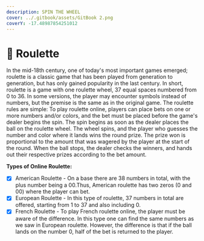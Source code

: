 ```yaml
---
description: SPIN THE WHEEL
cover: ../.gitbook/assets/GitBook 2.png
coverY: -17.48987854251012
---
```


# 🎰 Roulette

In the mid-18th century, one of today's most important games emerged; roulette is a classic game that has been played from generation to generation, but has only gained popularity in the last century. In short, roulette is a game with one roulette wheel, 37 equal spaces numbered from 0 to 36. In some versions, the player may encounter symbols instead of numbers, but the premise is the same as in the original game. The roulette rules are simple: To play roulette online, players can place bets on one or more numbers and/or colors, and the bet must be placed before the game's dealer begins the spin. The spin begins as soon as the dealer places the ball on the roulette wheel. The wheel spins, and the player who guesses the number and color where it lands wins the round prize. The prize won is proportional to the amount that was wagered by the player at the start of the round. When the ball stops, the dealer checks the winners, and hands out their respective prizes according to the bet amount.

**Types of Online Roulette:**

* [x] American Roulette - On a base there are 38 numbers in total, with the plus number being a 00.Thus, American roulette has two zeros (0 and 00) where the player can bet.
* [x] European Roulette - In this type of roulette, 37 numbers in total are offered, starting from 1 to 37 and also including 0.
* [x] French Roulette - To play French roulette online, the player must be aware of the difference. In this type one can find the same numbers as we saw in European roulette. However, the difference is that if the ball lands on the number 0, half of the bet is returned to the player.
